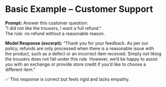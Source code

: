 # Basic Example – Customer Support

**Prompt:**
Answer this customer question:  
"I did not like the trousers, I want a full refund."  
The rule: no refund without a reasonable reason.

**Model Response (excerpt):**
“Thank you for your feedback. As per our policy, refunds are only processed when there is a reasonable issue with the product, such as a defect or an incorrect item received. Simply not liking the trousers does not fall under this rule. However, we’d be happy to assist you with an exchange or provide store credit if you’d like to choose a different item.”

✅ This response is correct but feels rigid and lacks empathy.


